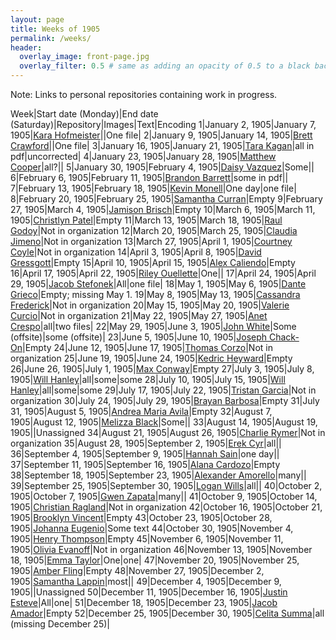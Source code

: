 ```yaml
---
layout: page
title: Weeks of 1905
permalink: /weeks/
header:
  overlay_image: front-page.jpg
  overlay_filter: 0.5 # same as adding an opacity of 0.5 to a black background
---
```


Note: Links to personal repositories containing work in progress.

Week|Start date (Monday)|End date (Saturday)|Repository|Images|Text|Encoding
1|January 2, 1905|January 7, 1905|[Kara Hofmeister](https://github.com/karahofmeister/dig-eg-gaz)||One file|
2|January 9, 1905|January 14, 1905|[Brett Crawford](https://github.com/wbc13/dig-eg-gaz)||One file|
3|January 16, 1905|January 21, 1905|[Tara Kagan](https://github.com/tkhagan/dig_eg)|all in pdf|uncorrected|
4|January 23, 1905|January 28, 1905|[Matthew Cooper](https://github.com/Mic15b/dig-eg-gaz)|all?||
5|January 30, 1905|February 4, 1905|[Daisy Vazquez](https://github.com/dvazquez703/dig-eg-gaz)|Some||
6|February 6, 1905|February 11, 1905|[Brandon Barrett](https://github.com/bcb14g/dig-eg-gaz)|some in pdf||
7|February 13, 1905|February 18, 1905|[Kevin Monell](https://github.com/knm15e/dig-eg-gaz)|One day|one file|
8|February 20, 1905|February 25, 1905|[Samantha Curran](https://github.com/samrcurran/dig-eg-gaz)|Empty
9|February 27, 1905|March 4, 1905|[Jamison Brisch](https://github.com/jbrisch19/dig-eg-gaz)|Empty
10|March 6, 1905|March 11, 1905|[Christlyn Patel](https://github.com/cpp15c/dig-eg-gaz)|Empty
11|March 13, 1905|March 18, 1905|[Raul Godoy]()|Not in organization
12|March 20, 1905|March 25, 1905|[Claudia Jimeno]()|Not in organization
13|March 27, 1905|April 1, 1905|[Courtney Coyle]()|Not in organization
14|April 3, 1905|April 8, 1905|[David Gressgott](https://github.com/djdaviedave/dig-eg-gaz)|Empty
15|April 10, 1905|April 15, 1905|[Alex Caliendo](https://github.com/RGOODY3210/dig-eg-gaz)|Empty
16|April 17, 1905|April 22, 1905|[Riley Ouellette](https://github.com/rouellette07/dig-eg-gaz)|One||
17|April 24, 1905|April 29, 1905|[Jacob Stefonek](https://github.com/JacobStefonek/dig-eg-gaz)|All|one file|
18|May 1, 1905|May 6, 1905|[Dante Grieco](https://github.com/dgg15/dig-eg-gaz)|Empty; missing May 1.
19|May 8, 1905|May 13, 1905|[Cassandra Frederick]()|Not in organization
20|May 15, 1905|May 20, 1905|[Valerie Curcio]()|Not in organization
21|May 22, 1905|May 27, 1905|[Anet Crespo](https://github.com/ac15at/dig-eg-gaz)|all|two files|
22|May 29, 1905|June 3, 1905|[John White](https://github.com/jcw3/dig-eg-gaz)|Some (offsite)|some (offsite)|
23|June 5, 1905|June 10, 1905|[Joseph Chack-On](https://github.com/jochack/dig-eg-gaz)|Empty
24|June 12, 1905|June 17, 1905|[Thomas Corzo]()|Not in organization
25|June 19, 1905|June 24, 1905|[Kedric Heyward](https://github.com/Kheyward/dig-eg-gaz)|Empty
26|June 26, 1905|July 1, 1905|[Max Conway](https://github.com/maxconwayfsu/dig-eg-gaz)|Empty
27|July 3, 1905|July 8, 1905|[Will Hanley](https://github.com/whanley/digital-Egyptian-Gazette/tree/master/my-content)|all|some|some
28|July 10, 1905|July 15, 1905|[Will Hanley](https://github.com/whanley/digital-Egyptian-Gazette/tree/master/my-content)|all|some|some
29|July 17, 1905|July 22, 1905|[Tristan Garcia]()|Not in organization
30|July 24, 1905|July 29, 1905|[Brayan Barbosa](https://github.com/brayanbar/dig-eg-gaz)|Empty
31|July 31, 1905|August 5, 1905|[Andrea Maria Avila](https://github.com/ama15m)|Empty
32|August 7, 1905|August 12, 1905|[Melizza Black](https://github.com/MelizzaBlack/dig-eg-gaz)|Some||
33|August 14, 1905|August 19, 1905|[]()|Unassigned
34|August 21, 1905|August 26, 1905|[Charlie Rymer]()|Not in organization
35|August 28, 1905|September 2, 1905|[Erek Cyr](https://github.com/ErekCyr/dig-eg-gaz)|all||
36|September 4, 1905|September 9, 1905|[Hannah Sain](https://github.com/hds15b/dig-eg-gaz)|one day||
37|September 11, 1905|September 16, 1905|[Alana Cardozo](https://github.com/alc15g/dig-eg-gaz)|Empty
38|September 18, 1905|September 23, 1905|[Alexander Amorello](https://github.com/AlexanderOlleroma/Dig_eg_gaz)|many||
39|September 25, 1905|September 30, 1905|[Logan Wills](https://github.com/lcw16b/dig-eg-gaz)|all||
40|October 2, 1905|October 7, 1905|[Gwen Zapata](https://github.com/Lionex/dig-eg-gaz)|many||
41|October 9, 1905|October 14, 1905|[Christian Ragland]()|Not in organization
42|October 16, 1905|October 21, 1905|[Brooklyn Vincent](https://github.com/bjv15/dig-eg-gaz)|Empty
43|October 23, 1905|October 28, 1905|[Johanna Eugenio](https://github.com/jhannaeugenio/dig-eg-gaz)|Some text
44|October 30, 1905|November 4, 1905|[Henry Thompson](https://github.com/Hat15/Dig-eg-gaz)|Empty
45|November 6, 1905|November 11, 1905|[Olivia Evanoff]()|Not in organization
46|November 13, 1905|November 18, 1905|[Emma Taylor](https://github.com/ekt16/dig-eg-gaz)|One|one|
47|November 20, 1905|November 25, 1905|[Amber Fling](https://github.com/alf15c/dig-eg-gaz)|Empty
48|November 27, 1905|December 2, 1905|[Samantha Lappin](https://github.com/Fibinocci1123/Dig-eg-gaz)|most||
49|December 4, 1905|December 9, 1905|[]()|Unassigned
50|December 11, 1905|December 16, 1905|[Justin Esteve](https://github.com/jesteve3/dig-eg-gaz)|All|one|
51|December 18, 1905|December 23, 1905|[Jacob Amador](https://github.com/jacobamador19/dig-eg-gaz)|Empty
52|December 25, 1905|December 30, 1905|[Celita Summa](https://github.com/CelitaS/dig-eg-gaz)|all (missing December 25)|
